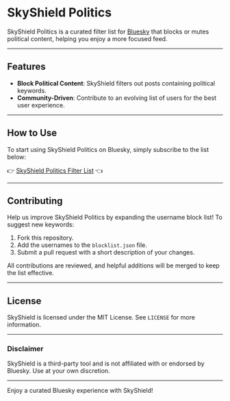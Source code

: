 # SkyShield Politics

SkyShield Politics is a curated filter list for [Bluesky](https://bsky.app) that blocks or mutes political content, helping you enjoy a more focused feed. 

---

## Features

- **Block Political Content**: SkyShield filters out posts containing political keywords.
- **Community-Driven**: Contribute to an evolving list of users for the best user experience.

---

## How to Use

To start using SkyShield Politics on Bluesky, simply subscribe to the list below:

👉 [SkyShield Politics Filter List](https://bsky.app/profile/did:plc:vnlx26ohtvsaawew4hddosuz/lists/3larfwmrgzu2t) 👈

---

## Contributing

Help us improve SkyShield Politics by expanding the username block list! To suggest new keywords:

1. Fork this repository.
2. Add the usernames to the `blocklist.json` file.
3. Submit a pull request with a short description of your changes.

All contributions are reviewed, and helpful additions will be merged to keep the list effective.

---

## License

SkyShield is licensed under the MIT License. See `LICENSE` for more information.

---

### Disclaimer

SkyShield is a third-party tool and is not affiliated with or endorsed by Bluesky. Use at your own discretion.

---

Enjoy a curated Bluesky experience with SkyShield!
